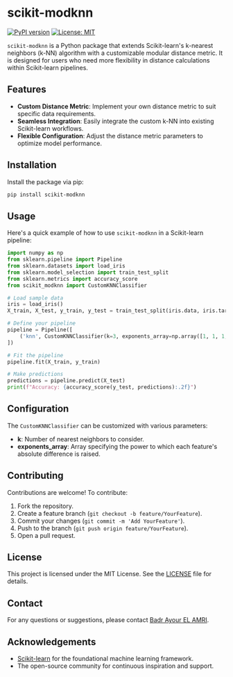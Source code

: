 # scikit-modknn

[![PyPI version](https://badge.fury.io/py/scikit-modknn.svg)](https://badge.fury.io/py/scikit-modknn)
[![License: MIT](https://img.shields.io/badge/License-MIT-yellow.svg)](https://opensource.org/licenses/MIT)

`scikit-modknn` is a Python package that extends Scikit-learn's k-nearest neighbors (k-NN) algorithm with a customizable modular distance metric. It is designed for users who need more flexibility in distance calculations within Scikit-learn pipelines.

## Features

- **Custom Distance Metric**: Implement your own distance metric to suit specific data requirements.
- **Seamless Integration**: Easily integrate the custom k-NN into existing Scikit-learn workflows.
- **Flexible Configuration**: Adjust the distance metric parameters to optimize model performance.

## Installation

Install the package via pip:

```bash
pip install scikit-modknn
```

## Usage

Here's a quick example of how to use `scikit-modknn` in a Scikit-learn pipeline:

```python
import numpy as np
from sklearn.pipeline import Pipeline
from sklearn.datasets import load_iris
from sklearn.model_selection import train_test_split
from sklearn.metrics import accuracy_score
from scikit_modknn import CustomKNNClassifier

# Load sample data
iris = load_iris()
X_train, X_test, y_train, y_test = train_test_split(iris.data, iris.target, test_size=0.3, random_state=42)

# Define your pipeline
pipeline = Pipeline([
    ('knn', CustomKNNClassifier(k=3, exponents_array=np.array([1, 1, 1, 1])))
])

# Fit the pipeline
pipeline.fit(X_train, y_train)

# Make predictions
predictions = pipeline.predict(X_test)
print(f"Accuracy: {accuracy_score(y_test, predictions):.2f}")
```

## Configuration

The `CustomKNNClassifier` can be customized with various parameters:
- **k**: Number of nearest neighbors to consider.
- **exponents_array**: Array specifying the power to which each feature's absolute difference is raised.

## Contributing

Contributions are welcome! To contribute:

1. Fork the repository.
2. Create a feature branch (`git checkout -b feature/YourFeature`).
3. Commit your changes (`git commit -m 'Add YourFeature'`).
4. Push to the branch (`git push origin feature/YourFeature`).
5. Open a pull request.

## License

This project is licensed under the MIT License. See the [LICENSE](LICENSE) file for details.

## Contact

For any questions or suggestions, please contact [Badr Ayour EL AMRI](mailto:badrayour.elamri@ankorstore.com).

## Acknowledgements

- [Scikit-learn](https://scikit-learn.org) for the foundational machine learning framework.
- The open-source community for continuous inspiration and support.
